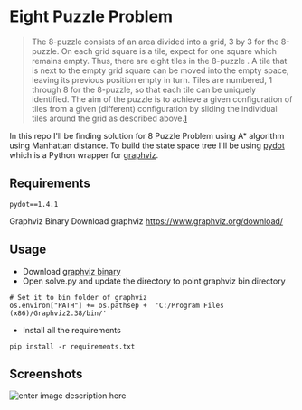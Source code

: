 # Eight Puzzle Problem

> The 8-puzzle consists of an area divided into a grid, 3 by 3 for the 8-puzzle. On each grid square is a tile, expect for one square which remains empty. Thus, there are eight tiles in the 8-puzzle . A tile that is next to the empty grid square can be moved into the empty space, leaving its previous position empty in turn. Tiles are numbered, 1 through 8 for the 8-puzzle, so that each tile can be uniquely identified.
The aim of the puzzle is to achieve a given configuration of tiles from a given (different) configuration by sliding the individual tiles around the grid as described above.[1](http://www.aiai.ed.ac.uk/~gwickler/eightpuzzle-uninf.html)

In this repo I'll be finding solution for 8 Puzzle Problem using A* algorithm using Manhattan distance. To build the state space tree I'll be using [pydot](https://github.com/pydot/pydot) which is a Python wrapper  for [graphviz](https://www.graphviz.org/download/).

## Requirements
```
pydot==1.4.1
```
Graphviz Binary
Download graphviz https://www.graphviz.org/download/

## Usage

 - Download [graphviz binary](https://www.graphviz.org/download/) 
 - Open solve.py and  update  the directory to point graphviz bin directory
```
# Set it to bin folder of graphviz
os.environ["PATH"] += os.pathsep +  'C:/Program Files (x86)/Graphviz2.38/bin/'
``` 
- Install all the requirements
```
pip install -r requirements.txt
``` 
## Screenshots
![enter image description here](https://github.com/sarangbishal/8-Puzzle-Problem/blob/master/assets/out.png)